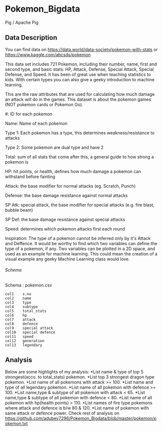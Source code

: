 # Pokemon_Bigdata
Pig / Apache Pig

## Data Description
You can find data on https://data.world/data-society/pokemon-with-stats  or  
https://www.kaggle.com/abcsds/pokemon

This data set includes 721 Pokemon, including their number, name, first and second type, and basic stats: HP, Attack, Defense, Special Attack, Special Defense, and Speed. It has been of great use when teaching statistics to kids. With certain types you can also give a geeky introduction to machine learning.

This are the raw attributes that are used for calculating how much damage an attack will do in the games. This dataset is about the pokemon games (NOT pokemon cards or Pokemon Go).

#: ID for each pokemon

Name: Name of each pokemon

Type 1: Each pokemon has a type, this determines weakness/resistance to attacks

Type 2: Some pokemon are dual type and have 2

Total: sum of all stats that come after this, a general guide to how strong a pokemon is

HP: hit points, or health, defines how much damage a pokemon can withstand before fainting

Attack: the base modifier for normal attacks (eg. Scratch, Punch)

Defense: the base damage resistance against normal attacks

SP Atk: special attack, the base modifier for special attacks (e.g. fire blast, bubble beam)

SP Def: the base damage resistance against special attacks

Speed: determines which pokemon attacks first each round

Inspiration: The type of a pokemon cannot be inferred only by it's Attack and Deffence. It would be worthy to find which two variables can define the type of a pokemon, if any. Two variables can be plotted in a 2D space, and used as an example for machine learning. This could mean the creation of a visual example any geeky Machine Learning class would love.

###### Schema 

Schema : pokemon.csv

	col1	s.no
	col2	name
	col3	type
	col4	subtype
	col5	total_stats
	col6	hp
	col7	attack
	col8	defence
	col9	special attack
	col10	special defence
	col11	speed
	col12	generation
	col13	legendary

## Analysis
Below are some highlights of my analysis:
*List name & type of top 5 strongest(acco. to total_stats) pokemon.
*List top 3 strongest dragon type pokemon.
*List name of all pokemons with attack >= 100.
*List name and type of all legendary pokemon.
*List name of all pokemon with defence >= 100.
*List name,type & subtype of all pokemon with attack < 65.
*List name,type & subtype of all pokemon with defence < 80.
*List name of all pokemon with hp(health points) > 110.
*List names of fire type pokemons where attack and defence is b/w 80 & 120.
*List name of pokemon with same attack or defence power.
Check rest of analysis on https://github.com/adubey7296/Pokemon_Bigdata/blob/master/pokemon/pokemon.txt

